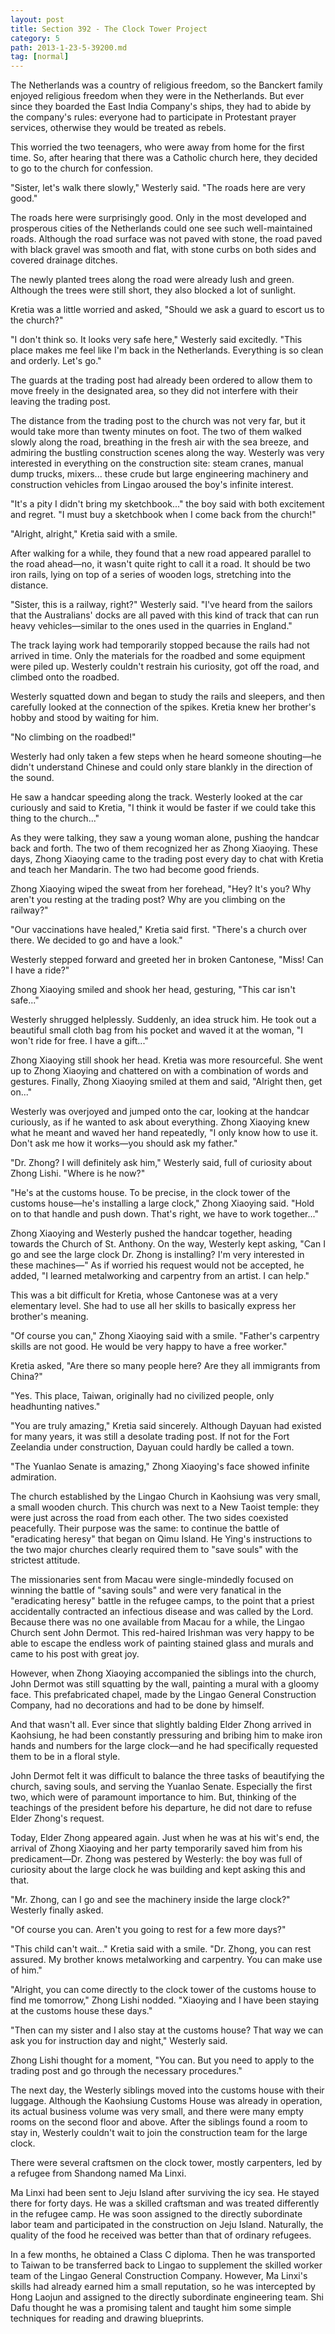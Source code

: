 ```yaml
---
layout: post
title: Section 392 - The Clock Tower Project
category: 5
path: 2013-1-23-5-39200.md
tag: [normal]
---
```


The Netherlands was a country of religious freedom, so the Banckert family enjoyed religious freedom when they were in the Netherlands. But ever since they boarded the East India Company's ships, they had to abide by the company's rules: everyone had to participate in Protestant prayer services, otherwise they would be treated as rebels.

This worried the two teenagers, who were away from home for the first time. So, after hearing that there was a Catholic church here, they decided to go to the church for confession.

"Sister, let's walk there slowly," Westerly said. "The roads here are very good."

The roads here were surprisingly good. Only in the most developed and prosperous cities of the Netherlands could one see such well-maintained roads. Although the road surface was not paved with stone, the road paved with black gravel was smooth and flat, with stone curbs on both sides and covered drainage ditches.

The newly planted trees along the road were already lush and green. Although the trees were still short, they also blocked a lot of sunlight.

Kretia was a little worried and asked, "Should we ask a guard to escort us to the church?"

"I don't think so. It looks very safe here," Westerly said excitedly. "This place makes me feel like I'm back in the Netherlands. Everything is so clean and orderly. Let's go."

The guards at the trading post had already been ordered to allow them to move freely in the designated area, so they did not interfere with their leaving the trading post.

The distance from the trading post to the church was not very far, but it would take more than twenty minutes on foot. The two of them walked slowly along the road, breathing in the fresh air with the sea breeze, and admiring the bustling construction scenes along the way. Westerly was very interested in everything on the construction site: steam cranes, manual dump trucks, mixers... these crude but large engineering machinery and construction vehicles from Lingao aroused the boy's infinite interest.

"It's a pity I didn't bring my sketchbook..." the boy said with both excitement and regret. "I must buy a sketchbook when I come back from the church!"

"Alright, alright," Kretia said with a smile.

After walking for a while, they found that a new road appeared parallel to the road ahead—no, it wasn't quite right to call it a road. It should be two iron rails, lying on top of a series of wooden logs, stretching into the distance.

"Sister, this is a railway, right?" Westerly said. "I've heard from the sailors that the Australians' docks are all paved with this kind of track that can run heavy vehicles—similar to the ones used in the quarries in England."

The track laying work had temporarily stopped because the rails had not arrived in time. Only the materials for the roadbed and some equipment were piled up. Westerly couldn't restrain his curiosity, got off the road, and climbed onto the roadbed.

Westerly squatted down and began to study the rails and sleepers, and then carefully looked at the connection of the spikes. Kretia knew her brother's hobby and stood by waiting for him.

"No climbing on the roadbed!"

Westerly had only taken a few steps when he heard someone shouting—he didn't understand Chinese and could only stare blankly in the direction of the sound.

He saw a handcar speeding along the track. Westerly looked at the car curiously and said to Kretia, "I think it would be faster if we could take this thing to the church..."

As they were talking, they saw a young woman alone, pushing the handcar back and forth. The two of them recognized her as Zhong Xiaoying. These days, Zhong Xiaoying came to the trading post every day to chat with Kretia and teach her Mandarin. The two had become good friends.

Zhong Xiaoying wiped the sweat from her forehead, "Hey? It's you? Why aren't you resting at the trading post? Why are you climbing on the railway?"

"Our vaccinations have healed," Kretia said first. "There's a church over there. We decided to go and have a look."

Westerly stepped forward and greeted her in broken Cantonese, "Miss! Can I have a ride?"

Zhong Xiaoying smiled and shook her head, gesturing, "This car isn't safe..."

Westerly shrugged helplessly. Suddenly, an idea struck him. He took out a beautiful small cloth bag from his pocket and waved it at the woman, "I won't ride for free. I have a gift..."

Zhong Xiaoying still shook her head. Kretia was more resourceful. She went up to Zhong Xiaoying and chattered on with a combination of words and gestures. Finally, Zhong Xiaoying smiled at them and said, "Alright then, get on..."

Westerly was overjoyed and jumped onto the car, looking at the handcar curiously, as if he wanted to ask about everything. Zhong Xiaoying knew what he meant and waved her hand repeatedly, "I only know how to use it. Don't ask me how it works—you should ask my father."

"Dr. Zhong? I will definitely ask him," Westerly said, full of curiosity about Zhong Lishi. "Where is he now?"

"He's at the customs house. To be precise, in the clock tower of the customs house—he's installing a large clock," Zhong Xiaoying said. "Hold on to that handle and push down. That's right, we have to work together..."

Zhong Xiaoying and Westerly pushed the handcar together, heading towards the Church of St. Anthony. On the way, Westerly kept asking, "Can I go and see the large clock Dr. Zhong is installing? I'm very interested in these machines—" As if worried his request would not be accepted, he added, "I learned metalworking and carpentry from an artist. I can help."

This was a bit difficult for Kretia, whose Cantonese was at a very elementary level. She had to use all her skills to basically express her brother's meaning.

"Of course you can," Zhong Xiaoying said with a smile. "Father's carpentry skills are not good. He would be very happy to have a free worker."

Kretia asked, "Are there so many people here? Are they all immigrants from China?"

"Yes. This place, Taiwan, originally had no civilized people, only headhunting natives."

"You are truly amazing," Kretia said sincerely. Although Dayuan had existed for many years, it was still a desolate trading post. If not for the Fort Zeelandia under construction, Dayuan could hardly be called a town.

"The Yuanlao Senate is amazing," Zhong Xiaoying's face showed infinite admiration.

The church established by the Lingao Church in Kaohsiung was very small, a small wooden church. This church was next to a New Taoist temple: they were just across the road from each other. The two sides coexisted peacefully. Their purpose was the same: to continue the battle of "eradicating heresy" that began on Qimu Island. He Ying's instructions to the two major churches clearly required them to "save souls" with the strictest attitude.

The missionaries sent from Macau were single-mindedly focused on winning the battle of "saving souls" and were very fanatical in the "eradicating heresy" battle in the refugee camps, to the point that a priest accidentally contracted an infectious disease and was called by the Lord. Because there was no one available from Macau for a while, the Lingao Church sent John Dermot. This red-haired Irishman was very happy to be able to escape the endless work of painting stained glass and murals and came to his post with great joy.

However, when Zhong Xiaoying accompanied the siblings into the church, John Dermot was still squatting by the wall, painting a mural with a gloomy face. This prefabricated chapel, made by the Lingao General Construction Company, had no decorations and had to be done by himself.

And that wasn't all. Ever since that slightly balding Elder Zhong arrived in Kaohsiung, he had been constantly pressuring and bribing him to make iron hands and numbers for the large clock—and he had specifically requested them to be in a floral style.

John Dermot felt it was difficult to balance the three tasks of beautifying the church, saving souls, and serving the Yuanlao Senate. Especially the first two, which were of paramount importance to him. But, thinking of the teachings of the president before his departure, he did not dare to refuse Elder Zhong's request.

Today, Elder Zhong appeared again. Just when he was at his wit's end, the arrival of Zhong Xiaoying and her party temporarily saved him from his predicament—Dr. Zhong was pestered by Westerly: the boy was full of curiosity about the large clock he was building and kept asking this and that.

"Mr. Zhong, can I go and see the machinery inside the large clock?" Westerly finally asked.

"Of course you can. Aren't you going to rest for a few more days?"

"This child can't wait..." Kretia said with a smile. "Dr. Zhong, you can rest assured. My brother knows metalworking and carpentry. You can make use of him."

"Alright, you can come directly to the clock tower of the customs house to find me tomorrow," Zhong Lishi nodded. "Xiaoying and I have been staying at the customs house these days."

"Then can my sister and I also stay at the customs house? That way we can ask you for instruction day and night," Westerly said.

Zhong Lishi thought for a moment, "You can. But you need to apply to the trading post and go through the necessary procedures."

The next day, the Westerly siblings moved into the customs house with their luggage. Although the Kaohsiung Customs House was already in operation, its actual business volume was very small, and there were many empty rooms on the second floor and above. After the siblings found a room to stay in, Westerly couldn't wait to join the construction team for the large clock.

There were several craftsmen on the clock tower, mostly carpenters, led by a refugee from Shandong named Ma Linxi.

Ma Linxi had been sent to Jeju Island after surviving the icy sea. He stayed there for forty days. He was a skilled craftsman and was treated differently in the refugee camp. He was soon assigned to the directly subordinate labor team and participated in the construction on Jeju Island. Naturally, the quality of the food he received was better than that of ordinary refugees.

In a few months, he obtained a Class C diploma. Then he was transported to Taiwan to be transferred back to Lingao to supplement the skilled worker team of the Lingao General Construction Company. However, Ma Linxi's skills had already earned him a small reputation, so he was intercepted by Hong Laojun and assigned to the directly subordinate engineering team. Shi Dafu thought he was a promising talent and taught him some simple techniques for reading and drawing blueprints.